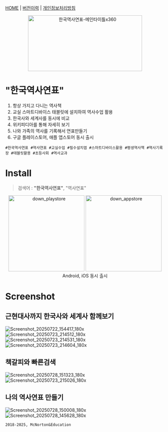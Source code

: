 [HOME](https://mcnorton.github.io/korea_history) | 
[버전이력](https://mcnorton.github.io/korea_history/history) |
[개인정보처리방침](https://mcnorton.github.io/korea_history/privacy)

<p align="center">
  <img width="360" height="176" alt="한국역사연표-메인타이틀x360" src="https://github.com/user-attachments/assets/4d7176c3-8485-467f-8f66-7c4df3bcfe81" /><br />
</p>

# "한국역사연표"

1. 항상 가지고 다니는 역사책
2. 교실 스마트디바이스 태블릿에 설치하여 역사수업 활용
3. 한국사와 세계사를 동시에 비교
4. 위키피디아를 통해 자세히 보기
5. 나와 가족의 역사를 기록해서 연표만들기
6. 구글 플레이스토어, 애플 앱스토어 동시 출시

```
#한국역사연표 #역사연표 #교실수업 #필수설치앱 #스마트디바이스활용 #평생역사책 #역사기록장 #태블릿활용 #초등사회 #역사교과
```
  
# Install

> 검색어 : **"한국역사연표"**, "역사연표"

<p align="center">
  <a href="https://play.google.com/store/apps/details?id=com.mcnorton.korea_history" target="korea_history"><img width="240" alt="down_playstore" src="https://github.com/user-attachments/assets/f5146e1a-9c16-443e-94a3-8e30b6be361c" /></a>
  <a href="https://apps.apple.com/kr/app/한국역사연표/id6749217619" target="korea_history"><img width="240" alt="down_appstore" src="https://github.com/user-attachments/assets/58300596-90a5-424f-b4d9-75cad84d265f" /></a><br />
  Android, iOS 동시 출시
</p>

# Screenshot

## 근현대사까지 한국사와 세계사 함께보기
![Screenshot_20250722_154417_180x](https://github.com/user-attachments/assets/28321761-b39d-4cc4-b6cf-817cda6f85e9)
![Screenshot_20250723_214512_180x](https://github.com/user-attachments/assets/019ec400-7697-43b5-84f0-cddd81f3e6d6)
![Screenshot_20250723_214531_180x](https://github.com/user-attachments/assets/a20c8e78-4710-4d33-8e3f-618e6c20eaa8)
![Screenshot_20250723_214604_180x](https://github.com/user-attachments/assets/5d3e07cd-a061-423c-a362-b5f591a937f0)

## 책갈피와 빠른검색
![Screenshot_20250728_151323_180x](https://github.com/user-attachments/assets/bc41b2e8-e844-4fdd-831c-95f4eec8b16f)
![Screenshot_20250723_215026_180x](https://github.com/user-attachments/assets/9a114e4b-30f4-4e27-bbbf-e5811478651e)

## 나의 역사연표 만들기
![Screenshot_20250728_150008_180x](https://github.com/user-attachments/assets/5fcac463-627b-4944-b353-c287cab7c62f)
![Screenshot_20250728_145628_180x](https://github.com/user-attachments/assets/9bc88abe-38f6-47c1-898f-4446fbfd90c1)

```
2018-2025, McNorton&Education
```
